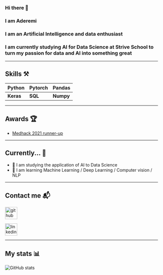 ### Hi there 👋 
### I am Aderemi
### I am an Artificial Intelligence and data enthusiast 
### I am currently studying AI for Data Science at Strive School to turn my passion for data and AI into something great

---

## Skills ⚒
|Python |Pytorch |Pandas |
|--- |--- |--- |
|**Keras** |**SQL** |**Numpy** |

---

## Awards 🏆
- [Medhack 2021 runner-up](https://devpost.com/software/red-detector)

---

## Currently... 🚧
- 🔭 I am studying the application of AI to Data Science 
- 🌱 I am learning Machine Learning / Deep Learning / Computer vision / NLP 

---

## Contact me 📬

[<img src='https://cdn.jsdelivr.net/npm/simple-icons@3.0.1/icons/github.svg' alt='github' height='40'>](https://github.com/AderemiF) 

[<img src='https://cdn.jsdelivr.net/npm/simple-icons@3.0.1/icons/linkedin.svg' alt='linkedin' height='40'>](https://www.linkedin.com/in/aderemi-fayoyiwa/)  

---
## My stats 📊
![GitHub stats](https://github-readme-stats.vercel.app/api?username=AderemiF&show_icons=true)  

